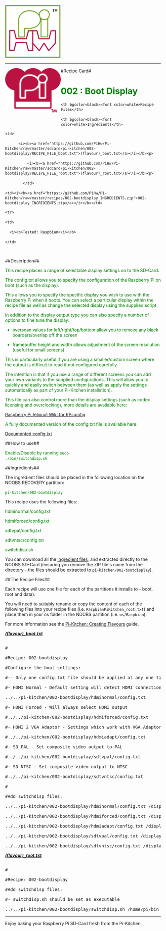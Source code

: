 <!-- How to use comments in these files -->

<!-- ---------------------------------- -->

<!--Comments have been put in this file so that they can be automatically generated.



[How to customise the Markdown documents](CustomMarkdown.md)-->

<!--Template 03/01/2015-->





























<img src="https://raw.githubusercontent.com/PiHw/Pi-Kitchen/master/markdown_source/markdown/img/pihwlogotm.png" width=180 />

<hr>



<img style="float:left" src="https://raw.githubusercontent.com/PiHw/Pi-Kitchen/master/markdown_source/markdown/img/PiKitchenRecipe.png" width=180 />

#Recipe Card#



<font color = GREEN>

<h1>002 : Boot Display</h1>

</font>



<table style="width:35%" align="right" >

  <tr>

    <th bgcolor=black><font color=white>Recipe Files</th>

    <th bgcolor=black><font color=white>Ingredients</th>

  </tr>

  <tr>

    <td>

          <i><b><a href="https://github.com/PiHw/Pi-Kitchen/raw/master/sdcard/pi-kitchen/002-bootdisplay/RECIPE_FILE_boot.txt">(flavour)_boot.txt</a></i></b><p>

              <i><b><a href="https://github.com/PiHw/Pi-Kitchen/raw/master/sdcard/pi-kitchen/002-bootdisplay/RECIPE_FILE_root.txt">(flavour)_root.txt</a></i></b><p>

            </td>		

    <td><i><b><a href="https://github.com/PiHw/Pi-Kitchen/raw/master/recipes/002-bootdisplay_INGREDIENTS.zip">002-bootdisplay_INGREDIENTS.zip</a></i></b></td>

  </tr>

    <tr>

    <td>

      <i><b>Tested: Raspbian</i></b>

    </td>

  </tr>

  </table>





<br>





##Description##

<font color = GREEN>

This recipe places a range of selectable display settings on to the SD-Card.



The config.txt allows you to specify the configuration of the Raspberry Pi on boot (such as the display).



This allows you to specify the specific display you wish to use with the Raspberry Pi when it boots.  You can select a particular display within the recipe file as well as change the selected display using the supplied script.



In addition to the display output type you can also specify a number of options to fine tune the display:



- overscan values for left/right/top/bottom allow you to remove any black boarders/overlap off the screen



- framebuffer height and width allows adjustment of the screen resolution (useful for small screens)



This is particularly useful if you are using a smaller/custom screen where the output is difficult to read if not configured carefully.



The intention is that if you use a range of different screens you can add your own variants to the supplied configurations.  This will allow you to quickly and easily switch between them (as well as apply the settings automatically as part of your Pi-Kitchen installation).



This file can also control more than the display settings (such as codex licensing and overclocking), more details are available here:

<a href="http://elinux.org/RPiconfig">Raspberry Pi (elinux) Wiki for RPiconfig</a>. 



A fully documented version of the config.txt file is available here:

<a href="https://raw.githubusercontent.com/Evilpaul/RPi-config/master/config.txt">Documented config.txt</a></font>



##How to use##

<font color = GREEN>

Enable/Disable by running <code>sudo ./bin/switchdisp.sh</code><p>

</font>



##Ingredients##

The ingredient files should be placed in the following location on the NOOBS RECOVERY partition:<p>



<font color = GREEN>

<code>pi-kitchen/002-bootdisplay</code><p>

</font>



This recipe uses the following files:<p>

<font color = GREEN>

hdminormal/config.txt<p> hdmiforced/config.txt<p> sdtvpal/config.txt<p> sdtvntsc/config.txt<p> switchdisp.sh<p><p>

</font>





You can download all the <a href="https://github.com/PiHw/Pi-Kitchen/raw/master/recipes/002-bootdisplay_INGREDIENTS.zip">ingredient files</a>, and extracted directly to the NOOBS SD-Card (ensuring you remove the ZIP file's name from the directory - the files should be extracted to <code>pi-kitchen/002-bootdisplay</code>).<p>



##The Recipe Files##

Each recipe will use one file for each of the partitions it installs to - boot, root and data).<p>





You will need to suitably rename or copy the content of each of the following files into your recipe files (i.e. <code>RaspbianPiKitchen_root.txt</code>) and place them in your os folder in the NOOBS partition (i.e. <code>os/Raspbian</code>).<p>



For more information see the <a href="http://pihw.wordpress.com/guides/pi-kitchen/creatingflavours">Pi-Kitchen: Creating Flavours</a> guide.<p>



<i><b><a href="https://github.com/PiHw/Pi-Kitchen/raw/master/sdcard/pi-kitchen/002-bootdisplay/RECIPE_FILE_boot.txt">(flavour)_boot.txt</a></i></b>

<pre>

#

#Recipe: 002-bootdisplay

#Configure the boot settings:

#-- Only one config.txt file should be applied at any one time (only comment one out)

#- HDMI Normal - Default setting will detect HDMI connection on power up

../../pi-kitchen/002-bootdisplay/hdminormal/config.txt

#- HDMI Forced - Will always select HDMI output

#../../pi-kitchen/002-bootdisplay/hdmiforced/config.txt

#- HDMI 2 VGA Adaptor - Settings which work with VGA Adaptors

#../../pi-kitchen/002-bootdisplay/hdmiadapt/config.txt

#- SD PAL - Set composite video output to PAL

#../../pi-kitchen/002-bootdisplay/sdtvpal/config.txt

#- SD NTSC - Set composite video output to NTSC

#../../pi-kitchen/002-bootdisplay/sdtvntsc/config.txt

#

#Add switchdisp files:

../../pi-kitchen/002-bootdisplay/hdminormal/config.txt /display/hdminormal

../../pi-kitchen/002-bootdisplay/hdmiforced/config.txt /display/hdmiforced

../../pi-kitchen/002-bootdisplay/hdmiadapt/config.txt /display/hdmiadapt

../../pi-kitchen/002-bootdisplay/sdtvpal/config.txt /display/sdtvpal

../../pi-kitchen/002-bootdisplay/sdtvntsc/config.txt /display/sdtvntsc</pre>



<i><b><a href="https://github.com/PiHw/Pi-Kitchen/raw/master/sdcard/pi-kitchen/002-bootdisplay/RECIPE_FILE_root.txt">(flavour)_root.txt</a></i></b>

<pre>

#

#Recipe: 002-bootdisplay

#Add switchdisp files:

#- switchdisp.sh should be set as executable

../../pi-kitchen/002-bootdisplay/switchdisp.sh /home/pi/bin +x</pre>







<hr>



Enjoy baking your Raspberry Pi SD-Card fresh from the Pi-Kitchen.<p>



<!--========================END FILE================-->

